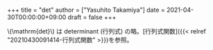 +++
title = "det"
author = ["Yasuhito Takamiya"]
date = 2021-04-30T00:00:00+09:00
draft = false
+++

\\(\mathrm{det}\\) は determinant (行列式) の略。[行列式関数]({{< relref "20210430091414-行列式関数" >}})を参照。

